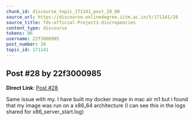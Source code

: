```yaml
---
chunk_id: discourse_topic_171141_post_28_00
source_url: https://discourse.onlinedegree.iitm.ac.in/t/171141/28
source_title: Tds-official-Project1-discrepencies
content_type: discourse
tokens: 86
username: 22f3000985
post_number: 28
topic_id: 171141
---
```


## Post #28 by 22f3000985

**Direct Link**: [Post #28](https://discourse.onlinedegree.iitm.ac.in/t/171141/28)

Same issue with my. I have built my docker image in mac air m1 but i found that my image was run on a x86_64 architecture (I can see this in the logs shared for x86_server_start.log)
